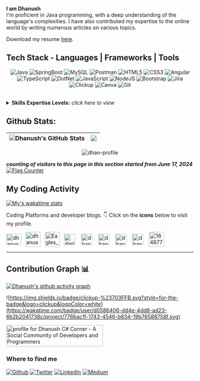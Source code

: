 <b>I am Dhanush </b> <br>
I'm proficient in Java programming, with a deep understanding of the language's complexities. I have also contributed my expertise to the online world by writing numerous articles on various topics.

<p>Download my resume <a href="https://dhanush-resume.tiiny.site">here</a>.</p>
 
## Tech Stack - Languages | Frameworks | Tools 
<div align="center"> 
  
![Java](https://img.shields.io/badge/java-F0931C.svg?style=for-the-badge&logo=java&logoColor=red) 
![SpringBoot](https://img.shields.io/badge/springboot-6AAD3D?style=for-the-badge&logo=springboot&logoColor=white)
![MySQL](https://img.shields.io/badge/mysql-005E86.svg?style=for-the-badge&logo=mysql&logoColor=white)
![Postman](https://img.shields.io/badge/Postman-ff8513?style=for-the-badge&logo=postman&logoColor=white)
![HTML5](https://img.shields.io/badge/html5-E96228.svg?style=for-the-badge&logo=html5&logoColor=white)
![CSS3](https://img.shields.io/badge/css3-2862E9.svg?style=for-the-badge&logo=css3&logoColor=white) 
![Angular](https://img.shields.io/badge/angular-DB3035.svg?style=for-the-badge&logo=angular&logoColor=white)
![TypeScript](https://img.shields.io/badge/typescript-%23007ACC.svg?style=for-the-badge&logo=typescript&logoColor=white) 
![DotNet](https://img.shields.io/badge/dotnet-%235A0FDF.svg?style=for-the-badge&logo=dotnet&logoColor=white) 
![JavaScript](https://img.shields.io/badge/javascript-%23323330.svg?style=for-the-badge&logo=javascript&logoColor=%23F7DF1E) 
![NodeJS](https://img.shields.io/badge/node.js-6DA55F?style=for-the-badge&logo=node.js&logoColor=white)
![Bootstrap](https://img.shields.io/badge/bootstrap-%23563D7C.svg?style=for-the-badge&logo=bootstrap&logoColor=white)
![Jira](https://img.shields.io/badge/jira-1675EA.svg?style=for-the-badge&logo=jira&logoColor=white)
![Clickup](https://img.shields.io/badge/clickup-F7627A.svg?style=for-the-badge&logo=clickup&logoColor=white)
![Canva](https://img.shields.io/badge/canva-03BDC8.svg?style=for-the-badge&logo=canva&logoColor=7027E5)
![Git](https://img.shields.io/badge/Git-E84D31?style=for-the-badge&logo=git&logoColor=white)
</div>
<br>
<details>
<summary><b>Skills Expertise Levels:</b> <i>click here to view</i></summary>
 
## Technical Skills | Tech Stacks & Expertise Levels

| Java             | SpringBoot    | SQL             | Postman    | 
| -----------------| -------------| -----------------| -------------|
| ![](https://img.shields.io/static/v1?label=Exp+Level&message=..Advanced..&color=brightgreen) | ![](https://img.shields.io/static/v1?label=Exp+Level&message=Intermediate&color=green) | ![](https://img.shields.io/static/v1?label=Exp+Level&message=Intermediate&color=green) | ![](https://img.shields.io/static/v1?label=Exp+Level&message=Beginner&color=orange) | 

  | HTML             | CSS         | Git         | Bootstrap   |
  |-----------------| -------------| ------------| ------------|
  | ![](https://img.shields.io/static/v1?label=Exp+Level&message=Intermediate&color=green) | ![](https://img.shields.io/static/v1?label=Exp+Level&message=Intermediate&color=green) | ![](https://img.shields.io/static/v1?label=Exp+Level&message=Intermediate&color=green) | ![](https://img.shields.io/static/v1?label=Exp+Level&message=Beginner&color=orange) | 

  | C#        | Angular   | TypeScript   | ASP.Net        |
  |-----------------| -------------| ------------| ------------|
  | ![](https://img.shields.io/static/v1?label=Exp+Level&message=...Beginner...&color=orange) | ![](https://img.shields.io/static/v1?label=Exp+Level&message=...Beginner...&color=orange) | ![](https://img.shields.io/static/v1?label=Exp+Level&message=...Novice...&color=red) | ![](https://img.shields.io/static/v1?label=Exp+Level&message=..Beginner..&color=orange) | 
  
</details>

## Github Stats:
| <img align="center" src="https://github-readme-stats.vercel.app/api?username=dhan-profile&show_icons=true&include_all_commits=true&theme=algolia&hide_border=true&hide=issues" alt="Dhanush's GitHub Stats" /> | <img align="center" src="https://github-readme-stats.vercel.app/api/top-langs/?username=dhan-profile&layout=compact&theme=algolia&hide_border=true" /> |
| ------------- | ------------- |

<p align="center">
 <img src="https://komarev.com/ghpvc/?username=dhan-profile&label=Profile%20views&color=brightgreen&style=for-the-badge" alt="dhan-profile"/>
</p>
<b><i>counting of visitors to this page in this section started from June 17, 2024</i></b>
<a href="https://info.flagcounter.com/eRUa"><img src="https://s11.flagcounter.com/count2/eRUa/bg_FFFFFF/txt_000000/border_CCCCCC/columns_6/maxflags_200/viewers_0/labels_1/pageviews_0/flags_0/percent_0/" alt="Flag Counter" border="0"></a>

## My Coding Activity
<a href="https://wakatime.com/@dhanush" target="_blank">
  <img src="https://github-readme-stats.vercel.app/api/wakatime?username=dhanush&layout=compact&theme=neon" alt="My's wakatime stats">
</a>

<!--START_SECTION:waka-->

<!--END_SECTION:waka-->

Coding Platforms and developer blogs. 👇 Click on the **icons** below to visit my profile.

<a href="https://www.hackerrank.com/dhanushkrish45" target="_blank"><img align="center" src="https://raw.githubusercontent.com/rahuldkjain/github-profile-readme-generator/master/src/images/icons/Social/hackerrank.svg" alt="dhanushkrish45" height="30" width="40" /></a>
&nbsp;
<a href="https://dev.to/dhanush9952" target="_blank"><img align="center" src="https://cdn-icons-png.freepik.com/512/5969/5969113.png" alt="dhanush9952" height="40" width="40" /></a>
&nbsp;
<a href="https://leetcode.com/Eagles_Warrior/" target="_blank"><img align="center" src="https://upload.wikimedia.org/wikipedia/commons/1/19/LeetCode_logo_black.png" alt="Eagles_Warrior" height="40" width="40" /></a>
&nbsp;
<a href="https://medium.com/@storybydhanush" target="_blank"><img align="center" src="https://cdn-icons-png.flaticon.com/512/5968/5968906.png" alt="@storybydhanush" height="30" width="30" /></a>
&nbsp;&nbsp;
<a href="https://unstop.com/u/dhanushprofile" target="_blank"><img align="center" src="https://d8it4huxumps7.cloudfront.net/uploads/images/unstop/branding-guidelines/icon/unstop-icon-800x800.png" alt="dhanushprofile" height="30" width="30" /></a>
&nbsp;&nbsp;
<a href="https://www.hackerearth.com/@dhanushkrish45" target="_blank"><img align="center" src="https://upload.wikimedia.org/wikipedia/commons/e/e8/HackerEarth_logo.png" alt="dhanushprofile" height="30" width="30" /></a>
&nbsp;&nbsp;
<a href="https://dhanushprofile.hashnode.dev/" target="_blank"><img align="center" src="https://www.svgrepo.com/show/353859/hashnode-icon.svg" alt="dhanushprofile" height="30" width="30" /></a>
&nbsp;&nbsp;
<a href="https://www.codewars.com/users/dhan-pro" target="_blank"><img align="center" src="https://wsq-coder.github.io/CodeWars_codes/files/logo.61192cf7.svg" alt="dhanushprofile" height="30" width="30" /></a>
&nbsp;&nbsp;
<a href="https://stackoverflow.com/users/16487734/dhanush?tab=profile" target="_blank"><img align="center" src="https://upload.wikimedia.org/wikipedia/commons/thumb/e/ef/Stack_Overflow_icon.svg/768px-Stack_Overflow_icon.svg.png" alt="16487734" height="40" width="40" /></a>
&nbsp;
<hr>

## Contribution Graph 📊

[![Dhanush's github activity graph](https://github-readme-activity-graph.vercel.app/graph?username=dhan-profile&theme=high-contrast)](https://github.com/dhan-profile/github-readme-activity-graph)

![https://img.shields.io/badge/clickup-%23703FFB.svg?style=for-the-badge&logo=clickup&logoColor=white](https://wakatime.com/badge/user/d0586406-dd4e-4dd8-ad23-6b2b2041738c/project/776bac1f-1743-4546-b834-19b76588758f.svg)

<a href="https://www.c-sharpcorner.com/members/dhanush-krishnan">
<img src="https://www.c-sharpcorner.com/members/dhanush-krishnan/flair.png" width="260" height="58" alt="profile for Dhanush C# Corner - A Social Community of Developers and Programmers" title="profile for Dhanush at C# Corner - A Social Community of Developers and Programmers" />
</a>
<h3>Where to find me</h3>
<p><a href="https://github.com/dhan-profile" target="_blank"><img alt="Github" src="https://img.shields.io/badge/GitHub-%2312100E.svg?&style=for-the-badge&logo=Github&logoColor=white" /></a> <a href="https://twitter.com/dhanushkrish4" target="_blank"><img alt="Twitter" src="https://img.shields.io/badge/twitter-%231DA1F2.svg?&style=for-the-badge&logo=twitter&logoColor=white" /></a> <a href="https://www.linkedin.com/in/dhanush-profile" target="_blank"><img alt="LinkedIn" src="https://img.shields.io/badge/linkedin-%230077B5.svg?&style=for-the-badge&logo=linkedin&logoColor=white" /></a> <a href="https://medium.com/@storybydhanush" target="_blank"><img alt="Medium" src="https://img.shields.io/badge/medium-%2312100E.svg?&style=for-the-badge&logo=medium&logoColor=white" /></a>
</p>
